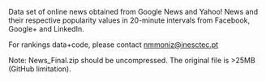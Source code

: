 Data set of online news obtained from Google News and Yahoo! News and their respective popularity values in 20-minute intervals from Facebook, Google+ and LinkedIn.

For rankings data+code, please contact nmmoniz@inesctec.pt

Note: News_Final.zip should be uncompressed. The original file is >25MB (GitHub limitation).
